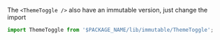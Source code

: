 The `<ThemeToggle />` also have an immutable version, just change the import
 
```js static
import ThemeToggle from '$PACKAGE_NAME/lib/immutable/ThemeToggle';
```
